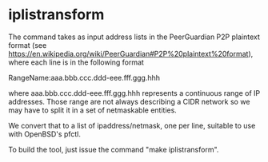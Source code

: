 iplistransform
==============

The command takes as input address lists in the PeerGuardian P2P plaintext
format (see https://en.wikipedia.org/wiki/PeerGuardian#P2P%20plaintext%20format),
where each line is in the following format 

RangeName:aaa.bbb.ccc.ddd-eee.fff.ggg.hhh

where aaa.bbb.ccc.ddd-eee.fff.ggg.hhh represents a continuous range of
IP addresses. Those range are not always describing a CIDR network so we
may have to split it in a set of netmaskable entities.

We convert that to a list of ipaddress/netmask, one per line,
suitable to use with OpenBSD's pfctl.

To build the tool, just issue the command "make iplistransform".
